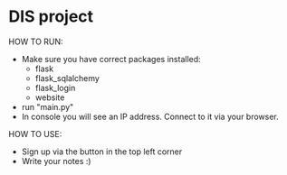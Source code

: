 # DIS project

HOW TO RUN:
- Make sure you have correct packages installed:
  * flask
  * flask_sqlalchemy
  * flask_login
  * website
- run "main.py"
- In console you will see an IP address. Connect to it via your browser.

HOW TO USE:
- Sign up via the button in the top left corner
- Write your notes :)
